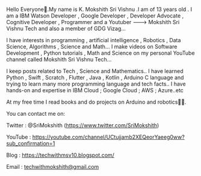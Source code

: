 Hello Everyone👋.My name is K. Mokshith Sri Vishnu .I am of 13 years old . I am a IBM Watson Developer , Google Developer , Developer Advocate , Cognitive Developer , Programmer and a Youtuber ---> Mokshith Sri Vishnu Tech and also a member of GDG Vizag...

I have interests in programming , artificial intelligence , Robotics , Data Science, Algorithms , Science and Math... I make videos on Software Development , Python tutorials , Math and Science on my personal YouTube channel called Mokshith Sri Vishnu Tech...

I keep posts related to Tech , Science and Mathematics.. I have learned Python , Swift , Scratch , Flutter , Java , Kotlin , Arduino C language and trying to learn many more programming language and tech facts.. I have hands-on and expertise in IBM Cloud ; Google Cloud ; AWS ; Azure..etc

At my free time I read books and do projects on Arduino and robotics👨‍💻.

You can contact me on:

Twitter : @SriMokshith (https://www.twitter.com/SriMokshith)


YouTube : 
https://youtube.com/channel/UCtujjamb2XEQeorYaeeg0ww?sub_confirmation=1

Blog : https://techwithmsv10.blogspot.com/

Email : techwithmokshith@gmail.com

